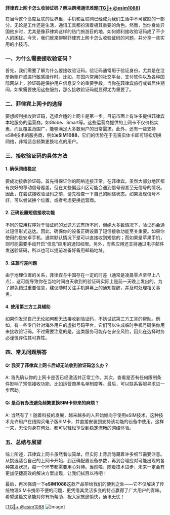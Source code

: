 **菲律宾上网卡怎么收验证码？解决跨境通讯难题[[TG💪+ @esim1088](https://t.me/s/esim1088)]**

在当今这个高度互联的世界里，手机和互联网已经成为我们生活中不可或缺的一部分。无论是工作还是生活，通讯工具都扮演着极其重要的角色。然而，当你身处异国他乡时，尤其是像菲律宾这样的热门旅游目的地，如何顺利接收验证码成了不少人的困扰。今天，我们就来聊聊菲律宾上网卡怎么收验证码的问题，并分享一些实用的小技巧。

### **一、为什么需要接收验证码？**

首先，我们需要了解为什么要接收验证码。验证码通常用于验证身份，尤其是在注册新账户或进行敏感操作时。比如，在国内常用的社交平台、支付软件以及各种国际网站上，验证码是保护用户信息安全的重要手段。当你在菲律宾旅行或者居住期间，如果需要使用这些服务，那么接收验证码就显得尤为重要了。

### **二、菲律宾上网卡的选择**

要想顺利接收验证码，选择合适的上网卡是第一步。目前市面上有许多提供菲律宾本地服务的运营商，如Globe、Smart等。这些运营商提供的上网卡不仅价格实惠，而且覆盖范围广，能够满足大多数用户的日常需求。此外，还有一些支持eSIM技术的服务商，例如**eSIM1088**，它们的优势在于无需实体卡即可轻松切换网络，非常适合频繁更换地点的用户。

### **三、接收验证码的具体方法**

#### **1. 确保网络稳定**
要成功接收验证码，首先得保证你的网络连接正常。在菲律宾，虽然大部分地区都有良好的移动信号覆盖，但在某些偏远山区可能会遇到信号弱甚至无信号的情况。因此，在尝试接收验证码之前，请先检查一下自己的网络状态。如果发现信号不好，可以尝试换个位置，或者考虑更换运营商。

#### **2. 正确设置短信接收功能**
不同的应用程序对于验证码的发送方式有所不同，但绝大多数情况下，验证码会通过短信形式送达。因此，确保你的设备正确设置了短信接收功能至关重要。如果你使用的是安卓手机，通常默认情况下是可以直接收到短信的；而如果是苹果手机，则可能需要手动开启“信息”应用的通知权限。另外，有些应用还支持通过电子邮件发送验证码，所以也可以提前准备好备用邮箱地址。

#### **3. 注意时差问题**
由于地理位置的关系，菲律宾与中国存在一定的时差（通常是凌晨零点至早上八点），这可能导致你在当地时间白天收到的验证码实际上是前一天晚上发出的。为了避免错过重要信息，建议随时关注手机屏幕上的通知提醒，并及时处理相关事务。

#### **4. 使用第三方工具辅助**
如果你发现自己无论如何都无法接收到验证码，不妨试试第三方工具的帮助。例如，有一些专门针对海外用户的虚拟号码平台，它们可以生成临时手机号码供你用来接收验证码。不过需要注意的是，这类服务可能存在安全风险，因此在选择时务必谨慎评估其可靠性。

### **四、常见问题解答**

#### **Q: 我买了菲律宾上网卡后却无法收到验证码怎么办？**
A: 首先确认你的上网卡是否已经激活并正常工作。其次，查看是否有任何限制条件影响了短信接收功能，比如运营商黑名单制度等。最后，可以联系客服寻求进一步帮助。

#### **Q: 是否有办法避免频繁更换SIM卡带来的麻烦？**
A: 当然有了！随着科技的发展，越来越多的人开始倾向于使用eSIM技术。这种技术允许用户在线购买电子版SIM卡，并直接安装到支持该功能的设备中使用。这样一来，无论你身在何处，都可以轻松享受到稳定流畅的网络体验。

### **五、总结与展望**

综上所述，菲律宾上网卡虽然看似简单，但实际上背后隐藏着许多细节需要注意。从挑选适合自己的上网卡开始，到正确配置设备参数，再到合理应对可能出现的各种突发状况，每一个环节都需要用心对待。当然啦，随着技术进步，未来一定会有更加便捷高效的解决方案出现，让我们拭目以待吧！

最后，再次强调一下**eSIM1088**这款产品带给我们的便利之处——它不仅解决了传统物理SIM卡携带不便的问题，更凭借其灵活多变的特点赢得了广大用户的青睐。希望这篇文章能对你有所帮助，祝大家旅途愉快，通讯无忧！

[[TG💪+ @esim1088](https://t.me/s/esim1088) ![Image](https://i.postimg.cc/4NQfJmqS/Snipaste-2025-05-13-00-14-12.png)]
